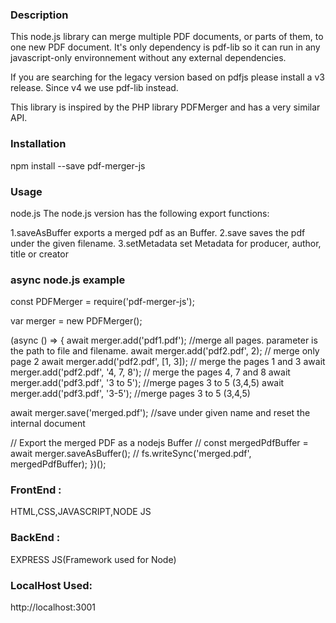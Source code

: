 ### Description
This node.js library can merge multiple PDF documents, or parts of them, to one new PDF document. It's only dependency is pdf-lib so it can run in any javascript-only environnement without any external dependencies.

If you are searching for the legacy version based on pdfjs please install a v3 release. Since v4 we use pdf-lib instead.

This library is inspired by the PHP library PDFMerger and has a very similar API.

### Installation
npm install --save pdf-merger-js

### Usage
node.js
The node.js version has the following export functions:

1.saveAsBuffer exports a merged pdf as an Buffer.
2.save saves the pdf under the given filename.
3.setMetadata set Metadata for producer, author, title or creator

### async node.js example
const PDFMerger = require('pdf-merger-js');

var merger = new PDFMerger();

(async () => {
  await merger.add('pdf1.pdf');  //merge all pages. parameter is the path to file and filename.
  await merger.add('pdf2.pdf', 2); // merge only page 2
  await merger.add('pdf2.pdf', [1, 3]); // merge the pages 1 and 3
  await merger.add('pdf2.pdf', '4, 7, 8'); // merge the pages 4, 7 and 8
  await merger.add('pdf3.pdf', '3 to 5'); //merge pages 3 to 5 (3,4,5)
  await merger.add('pdf3.pdf', '3-5'); //merge pages 3 to 5 (3,4,5)

  await merger.save('merged.pdf'); //save under given name and reset the internal document
  
  // Export the merged PDF as a nodejs Buffer
  // const mergedPdfBuffer = await merger.saveAsBuffer();
  // fs.writeSync('merged.pdf', mergedPdfBuffer);
})();

### FrontEnd :
  HTML,CSS,JAVASCRIPT,NODE JS

### BackEnd :
  EXPRESS JS(Framework used for Node)

### LocalHost Used:
   http://localhost:3001
